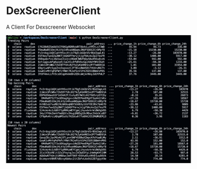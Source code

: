 # DexScreenerClient
A Client For Dexscreener Websocket

![alt text](./images/dexclient.png "dexclient")
